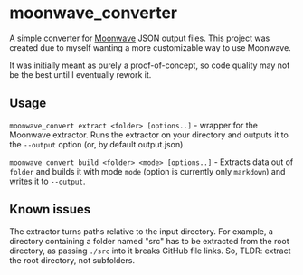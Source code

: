 # moonwave_converter
A simple converter for [Moonwave](https://github.com/evaera/moonwave) JSON output files.
This project was created due to myself wanting a more customizable way to use Moonwave.

It was initially meant as purely a proof-of-concept, so code quality may not be the best until I eventually rework it.

## Usage
``moonwave_convert extract <folder> [options..]`` - wrapper for the Moonwave extractor. Runs the extractor on your directory and outputs it to the ``--output`` option (or, by default output.json)

``moonwave convert build <folder> <mode> [options..]`` - Extracts data out of ``folder`` and builds it with mode ``mode`` (option is currently only ``markdown``) and writes it to ``--output``. 

## Known issues
The extractor turns paths relative to the input directory. For example, a directory containing a folder named "src" has to be extracted from the root directory, as passing ``./src`` into it breaks GitHub file links. So, TLDR: extract the root directory, not subfolders.

